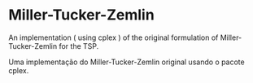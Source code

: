 Miller-Tucker-Zemlin
====================

An implementation ( using cplex ) of the original formulation of Miller-Tucker-Zemlin for the TSP.

Uma implementação do Miller-Tucker-Zemlin original usando o pacote cplex.
